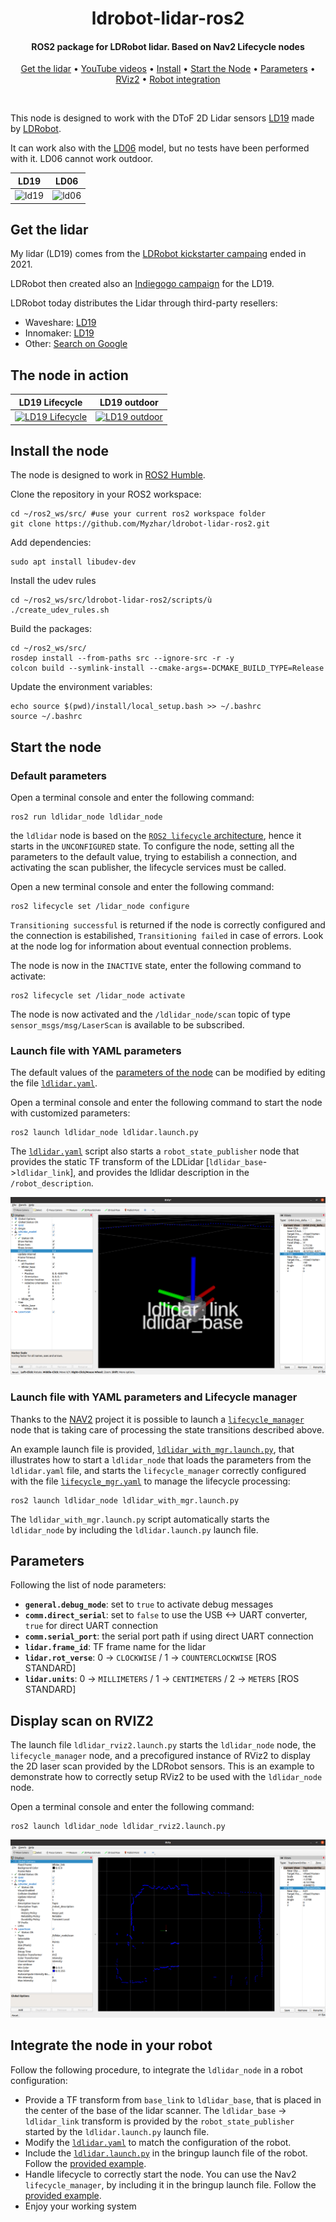 <h1 align="center">
  ldrobot-lidar-ros2
</h1>

<h4 align="center">ROS2 package for LDRobot lidar. Based on Nav2 Lifecycle nodes</h4>

<p align="center">
  <a href="#get-the-lidar">Get the lidar</a> •
  <a href="#the-node-in-action">YouTube videos</a> •
  <a href="#install-the-node">Install</a> •
  <a href="#start-the-node">Start the Node</a> •
  <a href="#parameters">Parameters</a> •
  <a href="#display-scan-on-rviz2">RViz2</a> •  
  <a href="#integrate-the-node-in-your-robot">Robot integration</a>
</p>
<br>

This node is designed to work with the DToF 2D Lidar sensors [LD19](https://www.ldrobot.com/product/en/112) made by [LDRobot](https://www.ldrobot.com/en).

It can work also with the [LD06](https://www.ldrobot.com/product/en/98) model, but no tests have been performed with it. LD06 cannot work outdoor.

LD19             |  LD06
:-------------------------:|:-------------------------:
![ld19](https://user-images.githubusercontent.com/3648617/204473718-803d25d9-605a-4eaa-a047-d5d3524eead8.png)  |  ![ld06](https://user-images.githubusercontent.com/3648617/204473720-97f72c31-188e-4f5c-b98b-1033a5afe91e.png)

## Get the lidar

My lidar (LD19) comes from the [LDRobot kickstarter campaing](https://www.kickstarter.com/projects/ldrobot/ld-air-lidar-360-tof-sensor-for-all-robotic-applications) ended in 2021.

LDRobot then created also an [Indiegogo campaign](https://www.indiegogo.com/projects/ld-air-lidar-tof-sensor-for-robotic-applications--3#/) for the LD19.

LDRobot today distributes the Lidar through third-party resellers:

* Waveshare: [LD19](https://www.waveshare.com/wiki/DTOF_LIDAR_LD19)
* Innomaker: [LD19](https://www.inno-maker.com/product/lidar-ld06/)
* Other: [Search on Google](https://www.google.com/search?q=ld19+lidar&newwindow=1&sxsrf=ALiCzsb2xd4qTTA78N00mP9-PP5HY4axZw:1669710673586&source=lnms&tbm=shop&sa=X&ved=2ahUKEwjYns78_NL7AhVLVfEDHf2PDk8Q_AUoA3oECAIQBQ&cshid=1669710734415350&biw=1862&bih=882&dpr=1)

## The node in action

LD19 Lifecycle            |  LD19 outdoor
:-------------------------:|:-------------------------:
[![LD19 Lifecycle](https://img.youtube.com/vi/mbKwmK3Yjus/mqdefault.jpg)](https://youtu.be/mbKwmK3Yjus) | [![LD19 outdoor](https://img.youtube.com/vi/zyggXjW6cDo/mqdefault.jpg)](https://youtu.be/zyggXjW6cDo)

## Install the node

The node is designed to work in [ROS2 Humble](https://docs.ros.org/en/humble/index.html).

Clone the repository in your ROS2 workspace:

    cd ~/ros2_ws/src/ #use your current ros2 workspace folder
    git clone https://github.com/Myzhar/ldrobot-lidar-ros2.git

Add dependencies:

    sudo apt install libudev-dev

Install the udev rules

    cd ~/ros2_ws/src/ldrobot-lidar-ros2/scripts/ù
    ./create_udev_rules.sh

Build the packages:

    cd ~/ros2_ws/src/
    rosdep install --from-paths src --ignore-src -r -y
    colcon build --symlink-install --cmake-args=-DCMAKE_BUILD_TYPE=Release

Update the environment variables:

    echo source $(pwd)/install/local_setup.bash >> ~/.bashrc
    source ~/.bashrc

## Start the node

### Default parameters

Open a terminal console and enter the following command:

    ros2 run ldlidar_node ldlidar_node

the `ldlidar` node is based on the [`ROS2 lifecycle` architecture](https://design.ros2.org/articles/node_lifecycle.html), hence it starts in the `UNCONFIGURED` state.
To configure the node, setting all the parameters to the default value, trying to estabilish a connection, and activating the scan publisher, the lifecycle services must be called.

Open a new terminal console and enter the following command: 

    ros2 lifecycle set /lidar_node configure

`Transitioning successful` is returned if the node is correctly configured and the connection is estabilished, `Transitioning failed` in case of errors. Look at the node log for information about eventual connection problems.

The node is now in the `INACTIVE` state, enter the following command to activate:

    ros2 lifecycle set /lidar_node activate
    
The node is now activated and the `/ldlidar_node/scan` topic of type `sensor_msgs/msg/LaserScan` is available to be subscribed.

### Launch file with YAML parameters

The default values of the [parameters of the node](#parameters) can be modified by editing the file [`ldlidar.yaml`](ldlidar_node/config/ldlidar.yaml).

Open a terminal console and enter the following command to start the node with customized parameters:

    ros2 launch ldlidar_node ldlidar.launch.py
    
The [`ldlidar.yaml`](ldlidar_node/config/ldlidar.yaml) script also starts a `robot_state_publisher` node that provides the static TF transform of the LDLidar [`ldlidar_base`->`ldlidar_link`], and provides the ldlidar description in the `/robot_description`.

![](./images/ldlidar_tf.png)

### Launch file with YAML parameters and Lifecycle manager

Thanks to the [NAV2](https://navigation.ros.org/index.html) project it is possible to launch a [`lifecycle_manager`](https://navigation.ros.org/configuration/packages/configuring-lifecycle.html) node that is taking care of processing the state transitions described above.

An example launch file is provided, [`ldlidar_with_mgr.launch.py`](ldlidar_node/launch/ldlidar_with_mgr.launch.py), that illustrates how to start a `ldlidar_node` that loads the parameters from the `ldlidar.yaml` file, and starts the `lifecycle_manager` correctly configured with the file [`lifecycle_mgr.yaml`](ldlidar_node/config/lifecycle_mgr.yaml) to manage the lifecycle processing:

    ros2 launch ldlidar_node ldlidar_with_mgr.launch.py

The `ldlidar_with_mgr.launch.py` script automatically starts the `ldlidar_node` by including the `ldlidar.launch.py` launch file.

## Parameters

Following the list of node parameters:

* **`general.debug_mode`**: set to `true` to activate debug messages
* **`comm.direct_serial`**: set to `false` to use the USB <-> UART converter, `true` for direct UART connection 
* **`comm.serial_port`**: the serial port path if using direct UART connection
* **`lidar.frame_id`**: TF frame name for the lidar
* **`lidar.rot_verse`**: 0 -> `CLOCKWISE` / 1 -> `COUNTERCLOCKWISE` [ROS STANDARD]
* **`lidar.units`**: 0 -> `MILLIMETERS` / 1 -> `CENTIMETERS` / 2 -> `METERS` [ROS STANDARD]

## Display scan on RVIZ2

The launch file `ldlidar_rviz2.launch.py` starts the `ldlidar_node` node, the `lifecycle_manager` node, and a precofigured instance of RViz2 to display the 2D laser scan provided by the LDRobot sensors. This is an example to demonstrate how to correctly setup RViz2 to be used with the `ldlidar_node` node.

Open a terminal console and enter the following command:

    ros2 launch ldlidar_node ldlidar_rviz2.launch.py

![](./images/ldlidar_rviz2.png)

## Integrate the node in your robot

Follow the following procedure, to integrate the `ldlidar_node` in a robot configuration:

* Provide a TF transform from `base_link` to `ldlidar_base`, that is placed in the center of the base of the lidar scanner. The `ldlidar_base` -> `ldlidar_link` transform is provided by the `robot_state_publisher` started by the `ldlidar.launch.py` launch file.
* Modify the [`ldlidar.yaml`](ldlidar_node/config/ldlidar.yaml) to match the configuration of the robot.
* Include the [`ldlidar.launch.py`](ldlidar_node/launch/ldlidar.launch.py) in the bringup launch file of the robot. Follow the [provided example](#launch-file-with-yaml-parameters-and-lifecycle-manager).
* Handle lifecycle to correctly start the node. You can use the Nav2 `lifecycle_manager`, by including it in the bringup launch file. Follow the [provided example](#launch-file-with-yaml-parameters-and-lifecycle-manager).
* Enjoy your working system








